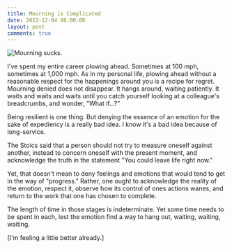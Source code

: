 ```yaml
---
title: Mourning is Complicated
date: 2022-12-04 06:00:00
layout: post
comments: true
---
```


 <img src="/images/mourning-black-ribbon.jpg" alt="Mourning sucks.">

I've spent my entire career plowing ahead. Sometimes at 100 mph, sometimes at 1,000 mph. As in my personal life, plowing ahead without a reasonable respect for the happenings around you is a recipe for regret. Mourning denied does not disappear. It hangs around, waiting patiently. It waits and waits and waits until you catch yourself looking at a colleague's breadcrumbs, and wonder, "What if...?"

Being resilient is one thing. But denying the essence of an emotion for the sake of expediency is a really bad idea.  I know it's a bad idea because of long-service.

The Stoics said that a person should not try to measure oneself against another, instead to concern oneself with the present moment, and acknowledge the truth in the statement "You could leave life right now." 

Yet, that doesn't mean to deny feelings and emotions that would tend to get in the way of "progress." Rather, one ought to acknowledge the reality of the emotion, respect it, observe how its control of ones actions wanes, and return to the work that one has chosen to complete. 

The length of time in those stages is indeterminate. Yet some time needs to be spent in each, lest the emotion find a way to hang out, waiting, waiting, waiting.

[I'm feeling a little better already.]
